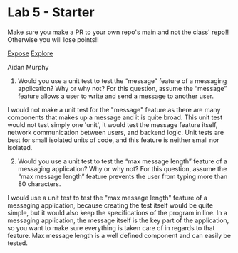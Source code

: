 # Lab 5 - Starter
Make sure you make a PR to your own repo's main and not the class' repo!! Otherwise you will lose points!!


[Expose](https://aimurphy-ucsd.github.io/Lab5_Starter/expose.html)
[Explore](https://aimurphy-ucsd.github.io/Lab5_Starter/explore.html)

Aidan Murphy

1) Would you use a unit test to test the “message” feature of a messaging application? Why or why not? For this question, assume the “message” feature allows a user to write and send a message to another user.

I would not make a unit test for the "message" feature as there are many components that makes up a message and it is quite broad. This unit test would not test simply one 'unit', it would test the message feature itself, network communication between users, and backend logic. Unit tests are best for small isolated units of code, and this feature is neither small nor isolated.

2) Would you use a unit test to test the “max message length” feature of a messaging application? Why or why not? For this question, assume the “max message length” feature prevents the user from typing more than 80 characters.

I would use a unit test to test the "max message length" feature of a messaging application, because creating the test itself would be quite simple, but it would also keep the specifications of the program in line. In a messaging application, the message itself is the key part of the application, so you want to make sure everything is taken care of in regards to that feature. Max message length is a well defined component and can easily be tested.
